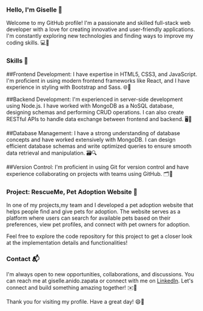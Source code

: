 ### Hello, I'm Giselle 👋
Welcome to my GitHub profile! I'm a passionate and skilled full-stack web developer with a love for creating innovative and user-friendly applications. I'm constantly exploring new technologies and finding ways to improve my coding skills. 💻🌟

### Skills 🚀

##Frontend Development: I have expertise in HTML5, CSS3, and JavaScript. I'm proficient in using modern frontend frameworks like React, and I have experience in styling with Bootstrap and Sass. 🌐💅

##Backend Development: I'm experienced in server-side development using Node.js. I have worked with MongoDB as a NoSQL database, designing schemas and performing CRUD operations. I can also create RESTful APIs to handle data exchange between frontend and backend. 🖥️🔌

##Database Management: I have a strong understanding of database concepts and have worked extensively with MongoDB. I can design efficient database schemas and write optimized queries to ensure smooth data retrieval and manipulation. 🗃️🔍

##Version Control: I'm proficient in using Git for version control and have experience collaborating on projects with teams using GitHub. 🗂️👥


### Project: RescueMe, Pet Adoption Website 🐾

In one of my projects,my team and I developed a pet adoption website that helps people find and give pets for adoption. The website serves as a platform where users can search for available pets based on their preferences, view pet profiles, and connect with pet owners for adoption.

Feel free to explore the code repository for this project to get a closer look at the implementation details and functionalities!


### Contact 📬

I'm always open to new opportunities, collaborations, and discussions. You can reach me at giselle.anido.zapata or connect with me on [LinkedIn](https://www.linkedin.com/in/giselle-anido-zapata-899060137/). Let's connect and build something amazing together! ✉️🤝

Thank you for visiting my profile. Have a great day! 😄🌟

<!--
**GiselleAnido/GiselleAnido** is a ✨ _special_ ✨ repository because its `README.md` (this file) appears on your GitHub profile.

Here are some ideas to get you started:

- 🔭 I’m currently working on ...
- 🌱 I’m currently learning ...
- 👯 I’m looking to collaborate on ...
- 🤔 I’m looking for help with ...
- 💬 Ask me about ...
- 📫 How to reach me: ...
- 😄 Pronouns: ...
- ⚡ Fun fact: ...
-->
